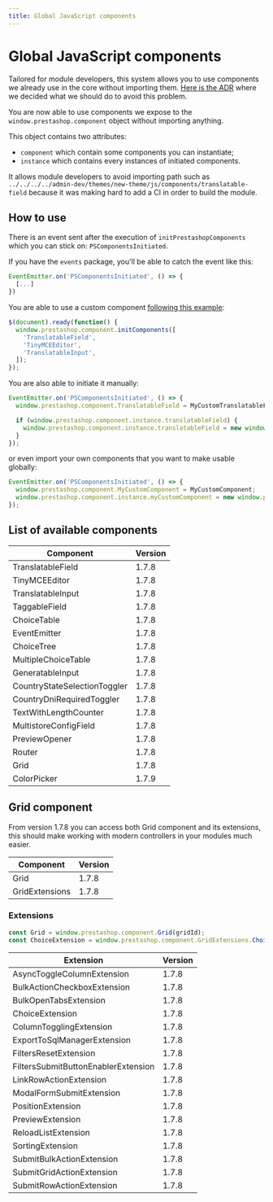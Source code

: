 ```yaml
---
title: Global JavaScript components
---
```


# Global JavaScript components

Tailored for module developers, this system allows you to use components we already use in the core without importing them. [Here is the ADR](https://github.com/PrestaShop/ADR/blob/master/0009-expose-js-components-using-window-variable.md) where we decided what we should do to avoid this problem.

You are now able to use components we expose to the `window.prestashop.component` object without importing anything.

This object contains two attributes:

- `component` which contain some components you can instantiate;
- `instance` which contains every instances of initiated components.

It allows module developers to avoid importing path such as `../../../../admin-dev/themes/new-theme/js/components/translatable-field` because it was making hard to add a CI in order to build the module.

## How to use

There is an event sent after the execution of `initPrestashopComponents` which you can stick on: `PSComponentsInitiated`.

If you have the `events` package, you'll be able to catch the event like this:

```js
EventEmitter.on('PSComponentsInitiated', () => {
  [...]
})
```

You are able to use a custom component [following this example](https://github.com/PrestaShop/example-modules/blob/master/demosymfonyform/views/js/form.js):

```js
$(document).ready(function() {
  window.prestashop.component.initComponents([
    'TranslatableField',
    'TinyMCEEditor',
    'TranslatableInput',
  ]);
});
```

You are also able to initiate it manually:

```js
EventEmitter.on('PSComponentsInitiated', () => {
  window.prestashop.component.TranslatableField = MyCustomTranslatableField;

  if (window.prestashop.component.instance.translatableField) {
    window.prestashop.component.instance.translatableField = new window.prestashop.component.TranslatableField();
  }
});
```

or even import your own components that you want to make usable globally:

```js
EventEmitter.on('PSComponentsInitiated', () => {
  window.prestashop.component.MyCustomComponent = MyCustomComponent;
  window.prestashop.component.instance.myCustomComponent = new window.prestashop.component.MyCustomComponent();
});
```

## List of available components 

Component | Version 
-------- | ---- 
TranslatableField            | 1.7.8
TinyMCEEditor                | 1.7.8
TranslatableInput            | 1.7.8
TaggableField                | 1.7.8
ChoiceTable                  | 1.7.8
EventEmitter                 | 1.7.8
ChoiceTree                   | 1.7.8
MultipleChoiceTable          | 1.7.8
GeneratableInput             | 1.7.8
CountryStateSelectionToggler | 1.7.8
CountryDniRequiredToggler    | 1.7.8
TextWithLengthCounter        | 1.7.8
MultistoreConfigField        | 1.7.8
PreviewOpener                | 1.7.8
Router                       | 1.7.8
Grid                         | 1.7.8
ColorPicker                  | 1.7.9

## Grid component

From version 1.7.8 you can access both Grid component and its extensions, this should make working with modern controllers in your modules much easier.

Component | Version 
-------- | ---- 
Grid           | 1.7.8
GridExtensions | 1.7.8

### Extensions

```js
const Grid = window.prestashop.component.Grid(gridId);
const ChoiceExtension = window.prestashop.component.GridExtensions.ChoiceExtension();
```

Extension | Version 
-------- | ---- 
AsyncToggleColumnExtension | 1.7.8
BulkActionCheckboxExtension | 1.7.8
BulkOpenTabsExtension | 1.7.8
ChoiceExtension | 1.7.8
ColumnTogglingExtension | 1.7.8
ExportToSqlManagerExtension | 1.7.8
FiltersResetExtension | 1.7.8
FiltersSubmitButtonEnablerExtension | 1.7.8
LinkRowActionExtension | 1.7.8
ModalFormSubmitExtension | 1.7.8
PositionExtension | 1.7.8
PreviewExtension | 1.7.8
ReloadListExtension | 1.7.8
SortingExtension | 1.7.8
SubmitBulkActionExtension | 1.7.8
SubmitGridActionExtension | 1.7.8
SubmitRowActionExtension | 1.7.8
